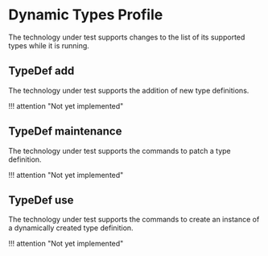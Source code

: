 <!-- SPDX-License-Identifier: CC-BY-4.0 -->
<!-- Copyright Contributors to the Egeria project. -->

# Dynamic Types Profile

The technology under test supports changes to the list of its supported types while it is running.

## TypeDef add

The technology under test supports the addition of new type definitions.

!!! attention "Not yet implemented"

## TypeDef maintenance

The technology under test supports the commands to patch a type definition.

!!! attention "Not yet implemented"

## TypeDef use

The technology under test supports the commands to create an instance of a dynamically created type definition.

!!! attention "Not yet implemented"
